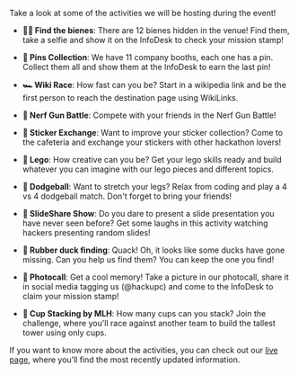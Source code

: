 Take a look at some of the activities we will be hosting during the event!

- **🕵️‍♂️ Find the bienes**: There are 12 bienes hidden in the venue! Find them, take a selfie and show it on the InfoDesk to check your mission stamp!

- **📌 Pins Collection**: We have 11 company booths, each one has a pin. Collect them all and show them at the InfoDesk to earn the last pin!

- **🏎️ Wiki Race**: How fast can you be? Start in a wikipedia link and be the first person to reach the destination page using WikiLinks.

- **🔫 Nerf Gun Battle**: Compete with your friends in the Nerf Gun Battle!

- **🔄 Sticker Exchange**: Want to improve your sticker collection? Come to the cafeteria and exchange your stickers with other hackathon lovers! 

- **🧱 Lego**: How creative can you be? Get your lego skills ready and build whatever you can imagine with our lego pieces and different topics. 

- **🏐 Dodgeball**: Want to stretch your legs? Relax from coding and play a 4 vs 4 dodgeball match. Don't forget to bring your friends! 

- **🎤 SlideShare Show**: Do you dare to present a slide presentation you have never seen before? Get some laughs in this activity watching hackers presenting random slides! 

- **🦆 Rubber duck finding**: Quack! Oh, it looks like some ducks have gone missing. Can you help us find them? You can keep the one you find!

- **📸 Photocall**: Get a cool memory! Take a picture in our photocall, share it in social media tagging us (@hackupc) and come to the InfoDesk to claim your mission stamp!

- **🥤 Cup Stacking by MLH**: How many cups can you stack? Join the challenge, where you'll race against another team to build the tallest tower using only cups.

If you want to know more about the activities, you can check out our [live page](https://live.hackupc.com/activities), where you’ll find the most recently updated information.